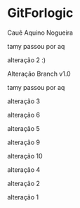 # GitForlogic

Cauê Aquino Nogueira


tamy passou por aq

alteração 2 :)

Alteração Branch v1.0

tamy passou por aq

alteração 3

alteração 6

alteração 5

alteração 9

alteração 10

alteração 4

alteração 2

alteração 1
